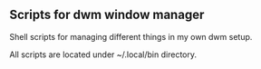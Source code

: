 ## Scripts for dwm window manager
Shell scripts for managing different things in my own dwm setup.

All scripts are located under ~/.local/bin directory.
